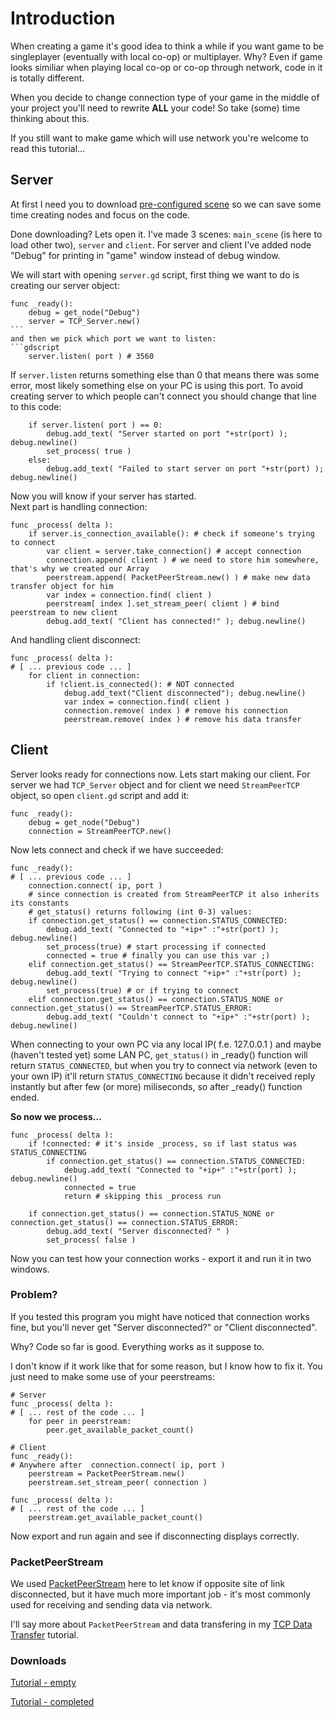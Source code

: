 # Introduction  
When creating a game it's good idea to think a while if you want game to be singleplayer (eventually with local co-op) or multiplayer. Why? Even if game looks similiar when playing local co-op or co-op through network, code in it is totally different.  
  
When you decide to change connection type of your game in the middle of your project you'll need to rewrite **ALL** your code! So take (some) time thinking about this.  
  
If you still want to make game which will use network you're welcome to read this tutorial...  
  
## Server  
  
At first I need you to download [pre-configured scene](https://drive.google.com/file/d/0Bz_8S_euQkQVZGxHbjkwOTdLSVk/view?usp=sharing&resourcekey=0-o34ZBLGbT0CsrwVnETnQcA) so we can save some time creating nodes and focus on the code.  
  
Done downloading? Lets open it. I've made 3 scenes: `main_scene` (is here to load other two), `server` and `client`. For server and client I've added node "Debug" for printing in "game" window instead of debug window.  
  
We will start with opening `server.gd` script, first thing we want to do is creating our server object:  
````gdscript
func _ready():
	debug = get_node("Debug")
	server = TCP_Server.new()
```
and then we pick which port we want to listen:
```gdscript
	server.listen( port ) # 3560
````  
If `server.listen` returns something else than 0 that means there was some error, most likely something else on your PC is using this port. To avoid creating server to which people can't connect you should change that line to this code:
````gdscript
	if server.listen( port ) == 0:
		debug.add_text( "Server started on port "+str(port) ); debug.newline()
		set_process( true )
	else:
		debug.add_text( "Failed to start server on port "+str(port) ); debug.newline()
````
Now you will know if your server has started.  
Next part is handling connection:
````gdscript
func _process( delta ):
	if server.is_connection_available(): # check if someone's trying to connect
		var client = server.take_connection() # accept connection
		connection.append( client ) # we need to store him somewhere, that's why we created our Array
		peerstream.append( PacketPeerStream.new() ) # make new data transfer object for him
		var index = connection.find( client )
		peerstream[ index ].set_stream_peer( client ) # bind peerstream to new client
		debug.add_text( "Client has connected!" ); debug.newline()
````  
And handling client disconnect:
````gdscript
func _process( delta ):
# [ ... previous code ... ]
	for client in connection:
		if !client.is_connected(): # NOT connected
			debug.add_text("Client disconnected"); debug.newline()
			var index = connection.find( client )
			connection.remove( index ) # remove his connection
			peerstream.remove( index ) # remove his data transfer
````  
  
  
## Client  
Server looks ready for connections now. Lets start making our client. For server we had `TCP_Server` object and for client we need `StreamPeerTCP` object, so open `client.gd` script and add it:  
````gdscript
func _ready():
	debug = get_node("Debug")
	connection = StreamPeerTCP.new()
````
Now lets connect and check if we have succeeded:
````gdscript
func _ready():
# [ ... previous code ... ]
	connection.connect( ip, port )
	# since connection is created from StreamPeerTCP it also inherits its constants
	# get_status() returns following (int 0-3) values:
	if connection.get_status() == connection.STATUS_CONNECTED:
		debug.add_text( "Connected to "+ip+" :"+str(port) ); debug.newline()
		set_process(true) # start processing if connected
		connected = true # finally you can use this var ;)
	elif connection.get_status() == StreamPeerTCP.STATUS_CONNECTING:
		debug.add_text( "Trying to connect "+ip+" :"+str(port) ); debug.newline()
		set_process(true) # or if trying to connect
	elif connection.get_status() == connection.STATUS_NONE or connection.get_status() == StreamPeerTCP.STATUS_ERROR:
		debug.add_text( "Couldn't connect to "+ip+" :"+str(port) ); debug.newline()
````  
When connecting to your own PC via any local IP( f.e. 127.0.0.1 ) and maybe (haven't tested yet) some LAN PC, `get_status()` in _ready() function will return `STATUS_CONNECTED`, but when you try to connect via network (even to your own IP) it'll return `STATUS_CONNECTING` because it didn't received reply instantly but after few (or more) miliseconds, so after _ready() function ended.  
  
**So now we process...**
````gdscript
func _process( delta ):
	if !connected: # it's inside _process, so if last status was STATUS_CONNECTING
		if connection.get_status() == connection.STATUS_CONNECTED:
			debug.add_text( "Connected to "+ip+" :"+str(port) ); debug.newline()
			connected = true
			return # skipping this _process run
	
	if connection.get_status() == connection.STATUS_NONE or connection.get_status() == connection.STATUS_ERROR:
		debug.add_text( "Server disconnected? " )
		set_process( false )
````  
  
Now you can test how your connection works - export it and run it in two windows.  
  

### Problem?  
If you tested this program you might have noticed that connection works fine, but you'll never get "Server disconnected?" or "Client disconnected".  
  
Why? Code so far is good. Everything works as it suppose to.  
  
I don't know if it work like that for some reason, but I know how to fix it. You just need to make some use of your peerstreams:
````gdscript
# Server
func _process( delta ):
# [ ... rest of the code ... ]
	for peer in peerstream:
		peer.get_available_packet_count()
````
````gdscript
# Client
func _ready():
# Anywhere after  connection.connect( ip, port )
	peerstream = PacketPeerStream.new()
	peerstream.set_stream_peer( connection )

func _process( delta ):
# [ ... rest of the code ... ]
	peerstream.get_available_packet_count()
````  
Now export and run again and see if disconnecting displays correctly.  
  
### PacketPeerStream  
We used [PacketPeerStream](http://docs.godotengine.org/en/latest/classes/class_packetpeerstream.html) here to let know if opposite site of link disconnected, but it have much more important job - it's most commonly used for receiving and sending data via network.  
  
I'll say more about `PacketPeerStream` and data transfering in my [TCP Data Transfer](https://github.com/Kermer/Godot/tree/master/Tutorials/tut_tcp_data_transfer.md) tutorial.  
  
### Downloads  
  
[Tutorial - empty](https://drive.google.com/file/d/0Bz_8S_euQkQVZGxHbjkwOTdLSVk/view?usp=sharing&resourcekey=0-o34ZBLGbT0CsrwVnETnQcA)  
  
[Tutorial - completed](https://drive.google.com/file/d/0Bz_8S_euQkQVY1Z1cFhkT1F0RlE/view?usp=sharing&resourcekey=0-haPv_KstEdLPOqmdMePGGA)
